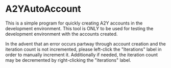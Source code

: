 # A2YAutoAccount

This is a simple program for quickly creating A2Y accounts in the development environment. This tool is ONLY to be used for testing the development environment with the accounts created.

In the advent that an error occurs partway through account creation and the iteration count is not incremented, please left-click the "Iterations" label in order to manually increment it. Additionally if needed, the iteration count may be decremented by right-clicking the "iterations" label.
